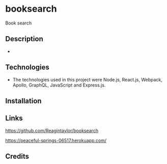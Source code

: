 # booksearch
Book search

## Description
- 

## Technologies
- The technologies used in this project were Node.js, React.js, Webpack, Apollo, GraphQL, JavaScript and Express.js.

## Installation

## Links
https://github.com/Reagintaylor/booksearch

https://peaceful-springs-06517.herokuapp.com/
## Credits

